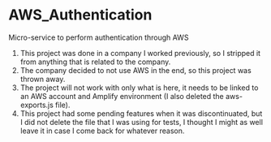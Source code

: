 # AWS_Authentication
Micro-service to perform authentication through AWS

1. This project was done in a company I worked previously, so I stripped it from anything that is related to the company.
2. The company decided to not use AWS in the end, so this project was thrown away.
3. The project will not work with only what is here, it needs to be linked to an AWS account and Amplify environment (I also deleted the aws-exports.js file).
4. This project had some pending features when it was discontinuated, but I did not delete the file that I was using for tests, I thought I might as well leave it in case I come back for whatever reason.
